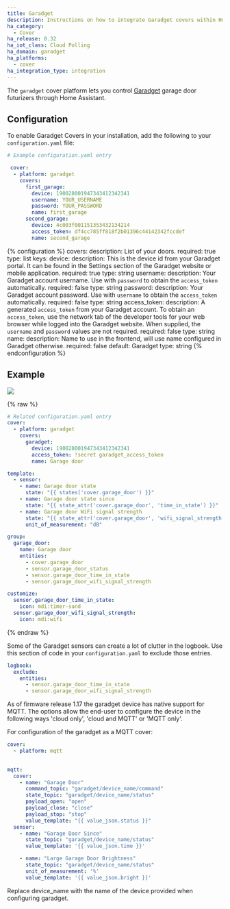 ```yaml
---
title: Garadget
description: Instructions on how to integrate Garadget covers within Home Assistant.
ha_category:
  - Cover
ha_release: 0.32
ha_iot_class: Cloud Polling
ha_domain: garadget
ha_platforms:
  - cover
ha_integration_type: integration
---
```


The `garadget` cover platform lets you control [Garadget](https://www.garadget.com/) garage door futurizers through Home Assistant.

## Configuration

To enable Garadget Covers in your installation, add the following to your `configuration.yaml` file:

```yaml
# Example configuration.yaml entry

 cover:
  - platform: garadget
    covers:
      first_garage:
        device: 190028001947343412342341
        username: YOUR_USERNAME
        password: YOUR_PASSWORD
        name: first_garage
      second_garage:
        device: 4c003f001151353432134214
        access_token: df4cc785ff818f2b01396c44142342fccdef
        name: second_garage

```

{% configuration %}
covers:
  description: List of your doors.
  required: true
  type: list
  keys:
    device:
      description: This is the device id from your Garadget portal. It can be found in the Settings section of the Garadget website or mobile application.
      required: true
      type: string
    username:
      description: Your Garadget account username. Use with `password` to obtain the `access_token` automatically.
      required: false
      type: string
    password:
      description: Your Garadget account password. Use with `username` to obtain the `access_token` automatically.
      required: false
      type: string
    access_token:
      description: A generated `access_token` from your Garadget account. To obtain an `access_token`, use the network tab of the developer tools for your web browser while logged into the Garadget website. When supplied, the `username` and `password` values are not required.
      required: false
      type: string
    name:
      description: Name to use in the frontend, will use name configured in Garadget otherwise.
      required: false
      default: Garadget
      type: string
{% endconfiguration %}

## Example

<p class='img'>
  <img src='/images/integrations/garadget/cover_garadget_details.png' />
</p>

{% raw %}

```yaml
# Related configuration.yaml entry
cover:
  - platform: garadget
    covers:
      garadget:
        device: 190028001947343412342341
        access_token: !secret garadget_access_token
        name: Garage door

template:
  - sensor:
    - name: Garage door state
      state: "{{ states('cover.garage_door') }}"
    - name: Garage door state since
      state: "{{ state_attr('cover.garage_door', 'time_in_state') }}"
    - name: Garage door WiFi signal strength
      state: "{{ state_attr('cover.garage_door', 'wifi_signal_strength') }}"
      unit_of_measurement: "dB"

group:
  garage_door:
    name: Garage door
    entities:
      - cover.garage_door
      - sensor.garage_door_status
      - sensor.garage_door_time_in_state
      - sensor.garage_door_wifi_signal_strength

customize:
  sensor.garage_door_time_in_state:
    icon: mdi:timer-sand
  sensor.garage_door_wifi_signal_strength:
    icon: mdi:wifi
```

{% endraw %}

Some of the Garadget sensors can create a lot of clutter in the logbook.  Use this section of code in your `configuration.yaml` to exclude those entries.

```yaml
logbook:
  exclude:
    entities:
      - sensor.garage_door_time_in_state
      - sensor.garage_door_wifi_signal_strength
```

As of firmware release 1.17 the garadget device has native support for MQTT. The options allow the end-user to configure the device in the following ways 'cloud only', 'cloud and MQTT' or 'MQTT only'.

For configuration of the garadget as a MQTT cover:

```yaml
cover:
  - platform: mqtt
    

mqtt:
  cover:
    - name: "Garage Door"
      command_topic: "garadget/device_name/command"
      state_topic: "garadget/device_name/status"
      payload_open: "open"
      payload_close: "close"
      payload_stop: "stop"
      value_template: "{{ value_json.status }}"
  sensor:
    - name: "Garage Door Since"
      state_topic: "garadget/device_name/status"
      value_template: '{{ value_json.time }}'

    - name: "Large Garage Door Brightness"
      state_topic: "garadget/device_name/status"
      unit_of_measurement: '%'
      value_template: '{{ value_json.bright }}'

```

Replace device_name with the name of the device provided when configuring garadget.

